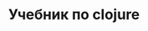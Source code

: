---
layout: bookmark
title: Учебник по clojure
link: http://alexott.net/ru/clojure/clojure-intro/
description: В статье рассказывается функциональном языке Clojure, работающем на платформе JVM. Данный язык имеет 
    интересные возможности, которые упрощают разработку многопоточных программ для платформы JVM. 
---
